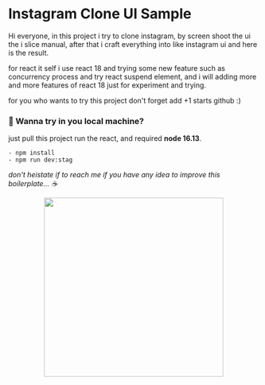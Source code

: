 # Instagram Clone UI Sample
Hi everyone, in this project i try to clone instagram, by screen shoot the ui the i slice manual, after that i craft everything into like instagram ui and here is the result.

for react it self i use react 18 and trying some new feature such as concurrency process and try react suspend element, and i will adding more and more features of react 18 just for experiment and trying.

for you who wants to try this project don't forget add +1 starts github :)

### 🤖 Wanna try in you local machine?

just pull this project run the react, and required **node 16.13**.

```
- npm install
- npm run dev:stag
```

*don't heistate if to reach me if you have any idea to improve this boilerplate... ☕️*

<p align="center">
  <img width="360" src="https://github.com/thomijasir/earth-insta-clone/blob/main/video/insta-story-react.gif">
</p>
